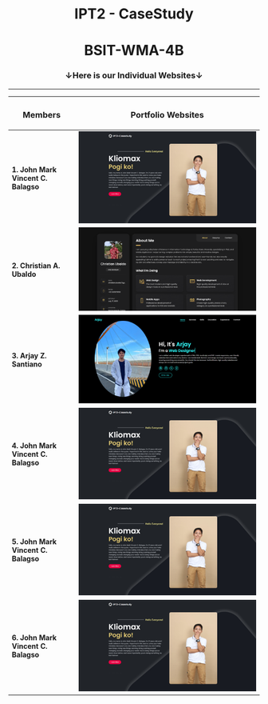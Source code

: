 <h1 align="center"><b>IPT2 - CaseStudy</b></h1>

<h1 align="center"><b>BSIT-WMA-4B</b></h1>

<h3 align="center"><b>↓Here is our Individual Websites↓</b></h3>

***

| <h3 align="center"><b>Members</b></h3> | <h3 align="center"><b>Portfolio Websites</b></h3> |
|--------|-------|
| **1. John Mark Vincent C. Balagso** |![John Mark Vincent C. Balagso](./assets/images/Balagso.png)|
| **2. Christian A. Ubaldo** |![Christian A. Ubaldo](./assets/images/Ubaldo.png)|
| **3. Arjay Z. Santiano** |![Arjay Z. Santiano](./assets/images/Santiano.png)| 
| **4. John Mark Vincent C. Balagso** |![John Mark Vincent C. Balagso](Balagso.png)| 
| **5. John Mark Vincent C. Balagso** |![John Mark Vincent C. Balagso](Balagso.png)| 
| **6. John Mark Vincent C. Balagso** |![John Mark Vincent C. Balagso](Balagso.png)| 